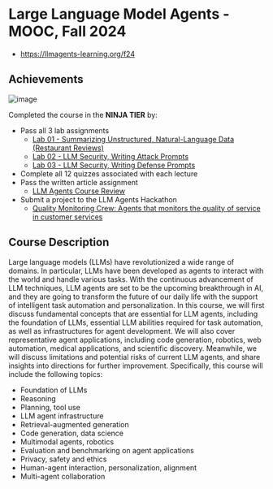 # Large Language Model Agents - MOOC, Fall 2024
  - https://llmagents-learning.org/f24

## Achievements

![image](https://github.com/user-attachments/assets/0de9b4c4-5424-4fa7-aac3-68f23cfadd9e)

Completed the course in the **NINJA TIER** by:

- Pass all 3 lab assignments
  - [Lab 01 - Summarizing Unstructured, Natural-Language Data (Restaurant Reviews)](https://github.com/ibombonato/llm-agents-mooc-f24/blob/main/lab01_release/Instructions.md)
  - [Lab 02 - LLM Security, Writing Attack Prompts](https://github.com/ibombonato/llm-agents-mooc-f24/tree/main/lab02_release)
  - [Lab 03 - LLM Security, Writing Defense Prompts](https://github.com/ibombonato/llm-agents-mooc-f24/tree/main/lab03_release)
- Complete all 12 quizzes associated with each lecture
- Pass the written article assignment
  - [LLM Agents Course Review](https://www.linkedin.com/pulse/llm-agents-course-review-icaro-bombonato-pswyf)
- Submit a project to the LLM Agents Hackathon
  - [Quality Monitoring Crew: Agents that monitors the quality of service in customer services](https://github.com/ibombonato/llm-agents-mooc-f24/tree/main/hackaton/quality_monitoring)


## Course Description

Large language models (LLMs) have revolutionized a wide range of domains. In particular, LLMs have been developed as agents to interact with the world and handle various tasks. With the continuous advancement of LLM techniques, LLM agents are set to be the upcoming breakthrough in AI, and they are going to transform the future of our daily life with the support of intelligent task automation and personalization. In this course, we will first discuss fundamental concepts that are essential for LLM agents, including the foundation of LLMs, essential LLM abilities required for task automation, as well as infrastructures for agent development. We will also cover representative agent applications, including code generation, robotics, web automation, medical applications, and scientific discovery. Meanwhile, we will discuss limitations and potential risks of current LLM agents, and share insights into directions for further improvement. Specifically, this course will include the following topics:

- Foundation of LLMs
- Reasoning
- Planning, tool use
- LLM agent infrastructure
- Retrieval-augmented generation
- Code generation, data science
- Multimodal agents, robotics
- Evaluation and benchmarking on agent applications
- Privacy, safety and ethics
- Human-agent interaction, personalization, alignment
- Multi-agent collaboration
